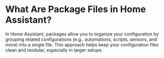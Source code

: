 # What Are Package Files in Home Assistant?
In Home Assistant, packages allow you to organize your configuration by grouping related configurations (e.g., automations, scripts, sensors, and more) into a single file. 
This approach helps keep your configuration files clean and modular, especially in larger setups.
